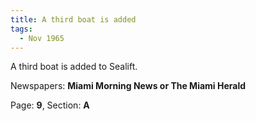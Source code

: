 ```yaml
---  
title: A third boat is added  
tags:  
  - Nov 1965  
---  
```

  
A third boat is added to Sealift.  
  
Newspapers: **Miami Morning News or The Miami Herald**  
  
Page: **9**, Section: **A** 

